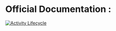 # Official Documentation : <a href="https://developer.android.com/guide/components/activities/activity-lifecycle" view>

![Activity Lifecycle](https://developer.android.com/guide/components/images/activity_lifecycle.png)
